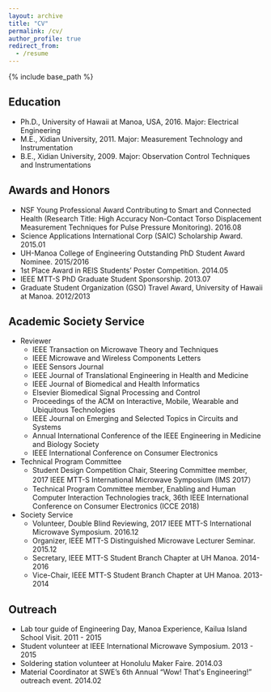 ```yaml
---
layout: archive
title: "CV"
permalink: /cv/
author_profile: true
redirect_from:
  - /resume
---
```


{% include base_path %}

## Education
* Ph.D., University of Hawaii at Manoa, USA, 2016. Major: Electrical Engineering
* M.E., Xidian University, 2011. Major: Measurement Technology and Instrumentation
* B.E., Xidian University, 2009. Major: Observation Control Techniques and Instrumentations


## Awards and Honors
* NSF Young Professional Award Contributing to Smart and Connected Health (Research Title: High Accuracy Non-Contact Torso Displacement Measurement Techniques for Pulse Pressure Monitoring). 2016.08
* Science Applications International Corp (SAIC) Scholarship Award. 2015.01
* UH-Manoa College of Engineering Outstanding PhD Student Award Nominee. 2015/2016
* 1st Place Award in REIS Students’ Poster Competition. 2014.05
* IEEE MTT-S PhD Graduate Student Sponsorship. 2013.07
* Graduate Student Organization (GSO) Travel Award, University of Hawaii at Manoa. 2012/2013
  
  
## Academic Society Service
* Reviewer
  * IEEE Transaction on Microwave Theory and Techniques 
  * IEEE Microwave and Wireless Components Letters 
  * IEEE Sensors Journal 
  * IEEE Journal of Translational Engineering in Health and Medicine
  * IEEE Journal of Biomedical and Health Informatics 
  * Elsevier Biomedical Signal Processing and Control 
  * Proceedings of the ACM on Interactive, Mobile, Wearable and Ubiquitous Technologies 
  * IEEE Journal on Emerging and Selected Topics in Circuits and Systems
  * Annual International Conference of the IEEE Engineering in Medicine and Biology Society 
  * IEEE International Conference on Consumer Electronics
* Technical Program Committee
  * Student Design Competition Chair, Steering Committee member, 2017 IEEE MTT-S International Microwave Symposium (IMS 2017）
  * Technical Program Committee member, Enabling and Human Computer Interaction Technologies track, 36th IEEE International Conference on Consumer Electronics (ICCE 2018)
* Society Service
  * Volunteer, Double Blind Reviewing, 2017 IEEE MTT-S International Microwave Symposium. 2016.12
  * Organizer, IEEE MTT-S Distinguished Microwave Lecturer Seminar. 2015.12
  * Secretary, IEEE MTT-S Student Branch Chapter at UH Manoa. 2014-2016
  * Vice-Chair, IEEE MTT-S Student Branch Chapter at UH Manoa. 2013-2014
  
  
## Outreach
* Lab tour guide of Engineering Day, Manoa Experience, Kailua Island School Visit. 2011 - 2015
* Student volunteer at IEEE International Microwave Symposium. 2013 - 2015
* Soldering station volunteer at Honolulu Maker Faire. 2014.03
* Material Coordinator at SWE’s 6th Annual “Wow! That's Engineering!” outreach event. 2014.02
